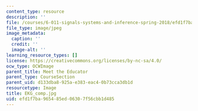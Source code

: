 ```yaml
---
content_type: resource
description: ''
file: /courses/6-011-signals-systems-and-inference-spring-2018/efd1f7ba965485ed06307f56cbb1d485_EKG_comp.jpg
file_type: image/jpeg
image_metadata:
  caption: ''
  credit: ''
  image-alt: ''
learning_resource_types: []
license: https://creativecommons.org/licenses/by-nc-sa/4.0/
ocw_type: OCWImage
parent_title: Meet the Educator
parent_type: CourseSection
parent_uid: d133dba8-925a-e383-eac4-0b73cca3db1d
resourcetype: Image
title: EKG_comp.jpg
uid: efd1f7ba-9654-85ed-0630-7f56cbb1d485
---
```

